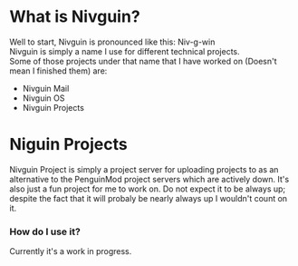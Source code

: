 # What is Nivguin?
Well to start, Nivguin is pronounced like this: Niv-g-win  
Nivguin is simply a name I use for different technical projects.  
Some of those projects under that name that I have worked on (Doesn't mean I finished them) are:
- Nivguin Mail
- Nivguin OS
- Nivguin Projects


# Niguin Projects
Nivguin Project is simply a project server for uploading projects to as an alternative to the PenguinMod project servers which are actively down.
It's also just a fun project for me to work on. Do not expect it to be always up; despite the fact that it will probaly be nearly always up I wouldn't count on it.
### How do I use it?
Currently it's a work in progress.

